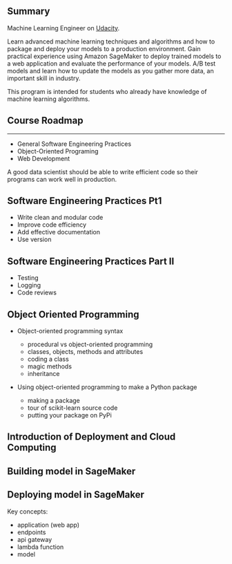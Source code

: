 
Summary
---

Machine Learning Engineer on [Udacity](https://www.udacity.com/course/machine-learning-engineer-nanodegree--nd009t).

Learn advanced machine learning techniques and algorithms and how to package and deploy your models to a production environment. Gain practical experience using Amazon SageMaker to deploy trained models to a web application and evaluate the performance of your models. A/B test models and learn how to update the models as you gather more data, an important skill in industry.

This program is intended for students who already have knowledge of machine learning algorithms.


Course Roadmap
---
---

* General Software Engineering Practices
* Object-Oriented Programing
* Web Development

A good data scientist should be able to write efficient code so their programs can work well in production.


Software Engineering Practices Pt1
---
* Write clean and modular code
* Improve code efficiency
* Add effective documentation
* Use version


Software Engineering Practices Part II
---
* Testing
* Logging
* Code reviews

Object Oriented Programming
---
* Object-oriented programming syntax

  * procedural vs object-oriented programming
  * classes, objects, methods and attributes
  * coding a class
  * magic methods
  * inheritance

* Using object-oriented programming to make a Python package

  * making a package
  * tour of scikit-learn source code
  * putting your package on PyPi

Introduction of Deployment and Cloud Computing
---

Building model in SageMaker
---

Deploying model in SageMaker
---
Key concepts:

- application (web app)
- endpoints
- api gateway
- lambda function
- model
